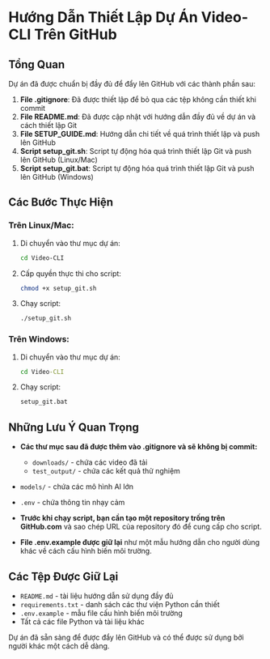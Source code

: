 # Hướng Dẫn Thiết Lập Dự Án Video-CLI Trên GitHub

## Tổng Quan

Dự án đã được chuẩn bị đầy đủ để đẩy lên GitHub với các thành phần sau:

1. **File .gitignore**: Đã được thiết lập để bỏ qua các tệp không cần thiết khi commit
2. **File README.md**: Đã được cập nhật với hướng dẫn đầy đủ về dự án và cách thiết lập Git
3. **File SETUP_GUIDE.md**: Hướng dẫn chi tiết về quá trình thiết lập và push lên GitHub
4. **Script setup_git.sh**: Script tự động hóa quá trình thiết lập Git và push lên GitHub (Linux/Mac)
5. **Script setup_git.bat**: Script tự động hóa quá trình thiết lập Git và push lên GitHub (Windows)

## Các Bước Thực Hiện

### Trên Linux/Mac:

1. Di chuyển vào thư mục dự án:
   ```bash
   cd Video-CLI
   ```

2. Cấp quyền thực thi cho script:
   ```bash
   chmod +x setup_git.sh
   ```

3. Chạy script:
   ```bash
   ./setup_git.sh
   ```

### Trên Windows:

1. Di chuyển vào thư mục dự án:
   ```cmd
   cd Video-CLI
   ```

2. Chạy script:
   ```cmd
   setup_git.bat
   ```

## Những Lưu Ý Quan Trọng

- **Các thư mục sau đã được thêm vào .gitignore và sẽ không bị commit:**
  - `downloads/` - chứa các video đã tải
  - `test_output/` - chứa các kết quả thử nghiệm
 - `models/` - chứa các mô hình AI lớn
  - `.env` - chứa thông tin nhạy cảm

- **Trước khi chạy script, bạn cần tạo một repository trống trên GitHub.com** và sao chép URL của repository đó để cung cấp cho script.

- **File .env.example được giữ lại** như một mẫu hướng dẫn cho người dùng khác về cách cấu hình biến môi trường.

## Các Tệp Được Giữ Lại

- `README.md` - tài liệu hướng dẫn sử dụng đầy đủ
- `requirements.txt` - danh sách các thư viện Python cần thiết
- `.env.example` - mẫu file cấu hình biến môi trường
- Tất cả các file Python và tài liệu khác

Dự án đã sẵn sàng để được đẩy lên GitHub và có thể được sử dụng bởi người khác một cách dễ dàng.
